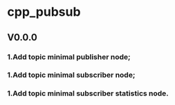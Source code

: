 # cpp_pubsub
## V0.0.0
### 1.Add topic minimal publisher node;
### 1.Add topic minimal subscriber node;
### 1.Add topic minimal subscriber statistics node.

